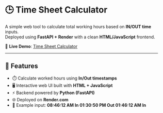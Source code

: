 # 🕒 Time Sheet Calculator

A simple web tool to calculate total working hours based on **IN/OUT time** inputs.  
Deployed using **FastAPI + Render** with a clean **HTML/JavaScript** frontend.

🔗 **Live Demo**: [Time Sheet Calculator](https://time-sheet-calculator.onrender.com/)

---

## 🚀 Features
- ⏱️ Calculate worked hours using **In/Out timestamps**
- 🖥️ Interactive web UI built with **HTML + JavaScript**
- ⚡ Backend powered by **Python (FastAPI)**
- 🌐 Deployed on **Render.com**
- 🧾 Example input: **08:46:12 AM In 01:30:50 PM Out  01:46:12 AM In**

  
